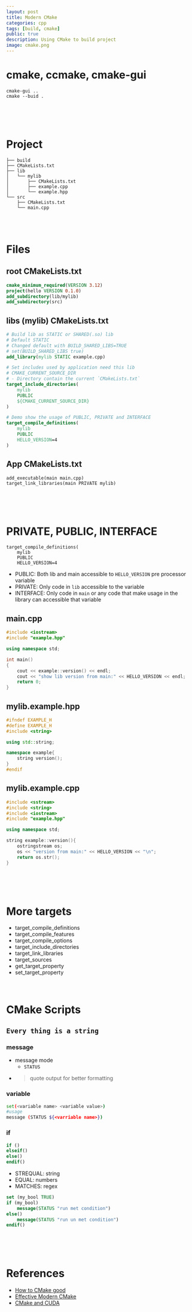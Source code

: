 ```yaml
---
layout: post
title: Modern CMake
categories: cpp
tags: [build, cmake]
public: true
description: Using CMake to build project
image: cmake.png
---
```


# cmake, ccmake, cmake-gui
```
cmake-gui ..
cmake --buid .
```
&nbsp;  
&nbsp;  
&nbsp;  
# Project
```
├── build
├── CMakeLists.txt
├── lib
│   └── mylib
│       ├── CMakeLists.txt
│       ├── example.cpp
│       └── example.hpp
└── src
    ├── CMakeLists.txt
    └── main.cpp
```
&nbsp;  
&nbsp;  
# Files
## root CMakeLists.txt
```cmake
cmake_minimum_required(VERSION 3.12)
project(hello VERSION 0.1.0)
add_subdirectory(lib/mylib)
add_subdirectory(src)
```

## libs (mylib) CMakeLists.txt
```cmake
# Build lib as STATIC or SHARED(.so) lib
# Default STATIC
# Changed default with BUILD_SHARED_LIBS=TRUE
# set(BUILD_SHARED_LIBS true)
add_library(mylib STATIC example.cpp)

# Set includes used by application need this lib
# CMAKE_CURRENT_SOURCE_DIR
# - Directory contain the current `CMakeLists.txt`
target_include_directories(
    mylib
    PUBLIC
    ${CMAKE_CURRENT_SOURCE_DIR}
)

# Demo show the usage of PUBLIC, PRIVATE and INTERFACE
target_compile_definitions(
    mylib
    PUBLIC
    HELLO_VERSION=4
)
```

## App CMakeLists.txt
```
add_executable(main main.cpp)
target_link_libraries(main PRIVATE mylib)
```

&nbsp;  
&nbsp;  
&nbsp;  
# PRIVATE, PUBLIC, INTERFACE
```
target_compile_definitions(
    mylib
    PUBLIC
    HELLO_VERSION=4
```
- PUBLIC: Both lib and main accessible to `HELLO_VERSION` pre processor variable
- PRIVATE: Only code in `lib` accessible to the variable
- INTERFACE: Only code in `main` or any code that make usage in the library can accessible that variable

## main.cpp
```cpp
#include <iostream>
#include "example.hpp"

using namespace std;

int main()
{
    cout << example::version() << endl;
    cout << "show lib version from main:" << HELLO_VERSION << endl;
    return 0;
}
```

## mylib.example.hpp
```cpp
#ifndef EXAMPLE_H
#define EXAMPLE_H
#include <string>

using std::string;

namespace example{
    string version();
}
#endif
```

## mylib.example.cpp
```cpp
#include <sstream>
#include <string>
#include <iostream>
#include "example.hpp"

using namespace std;

string example::version(){
    ostringstream os;
    os << "version from main:" << HELLO_VERSION << "\n";
    return os.str();
}
```

&nbsp;  
&nbsp;  
&nbsp;  
# More targets
- target_compile_definitions
- target_compile_features
- target_compile_options
- target_include_directories
- target_link_libraries
- target_sources
- get_target_property
- set_target_property
&nbsp;  
&nbsp;  
&nbsp;  
# CMake Scripts

## `Every thing is a string`

### message
- message mode
  - `STATUS`
- > quote output for better formatting

### variable
```bash
set(<variable name> <variable value>)
#usage
message (STATUS ${<varriable name>})
```

### if
```cmake
if ()
elseif()
else()
endif()
```

- STREQUAL: string 
- EQUAL: numbers
- MATCHES: regex
```cmake
set (my_bool TRUE)
if (my_bool)
    message(STATUS "run met condition")
else()
    message(STATUS "run un met condition")
endif()
```

&nbsp;  
&nbsp;  
&nbsp;  
# References
- [How to CMake good](https://youtu.be/_yFPO1ofyF0?list=PLK6MXr8gasrGmIiSuVQXpfFuE1uPT615s)
- [Effective Modern CMake](https://gist.github.com/mbinna/c61dbb39bca0e4fb7d1f73b0d66a4fd1)
- [CMake and CUDA](https://developer.nvidia.com/gtc/2019/video/S9444/video)